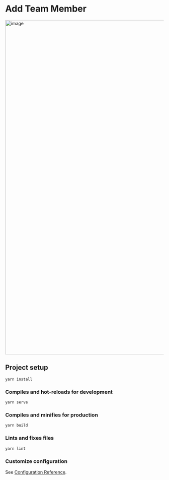 # Add Team Member

<img width="1061" alt="image" src="https://user-images.githubusercontent.com/13741072/159130188-b0e8de26-546c-43d3-9ea1-70cf0ac684c6.png">


## Project setup
```
yarn install
```

### Compiles and hot-reloads for development
```
yarn serve
```

### Compiles and minifies for production
```
yarn build
```

### Lints and fixes files
```
yarn lint
```

### Customize configuration
See [Configuration Reference](https://cli.vuejs.org/config/).
